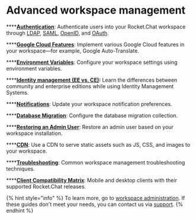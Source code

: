 # Advanced workspace management

****[**Authentication**](authentication/): Authenticate users into your Rocket.Chat workspace through [LDAP](../../use-rocket.chat/workspace-administration/settings/ldap/), [SAML](../../use-rocket.chat/workspace-administration/settings/saml/), [OpenID](authentication/open-id-connect/), and [OAuth](../../use-rocket.chat/workspace-administration/settings/oauth/).

****[**Google Cloud Features**](google-cloud/): Implement various Google Cloud features in your workspace—for example, Google Auto-Translate.

****[**Environment Variables**](../../deploy-rocket.chat/rocket.chat-environment-configuration/environment-variables.md): Configure your workspace settings using environment variables.

****[**Identity management (EE vs. CE)**](identity-management-ee-vs-ce.md)**:** Learn the differences between community and enterprise editions while using Identity Management Systems.

****[**Notifications**](notifications.md): Update your workspace notification preferences.

****[**Database Migration**](database-migration.md): Configure the database migration collection.

****[**Restoring an Admin User**](restoring-an-admin.md): Restore an admin user based on your workspace installation.

****[**CDN**](cdn.md): Use a CDN to serve static assets such as JS, CSS, and images to your workspace.

****[**Troubleshooting**](troubleshooting.md): Common workspace management troubleshooting techniques.

****[**Client Compatibility Matrix**](client-compatibility-matrix.md): Mobile and desktop clients with their supported Rocket.Chat releases.

{% hint style="info" %}
To learn more, go to  [workspace administration](../../use-rocket.chat/workspace-administration/). If these guides don't meet your needs, you can contact us via [support](../../resources/get-support/).
{% endhint %}
